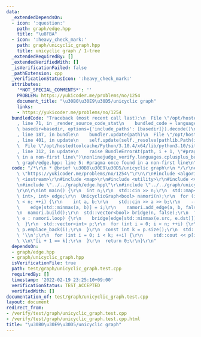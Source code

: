 ```yaml
---
data:
  _extendedDependsOn:
  - icon: ':question:'
    path: graph/edge.hpp
    title: "\u8FBA"
  - icon: ':heavy_check_mark:'
    path: graph/unicyclic_graph.hpp
    title: unicyclic graph / 1-tree
  _extendedRequiredBy: []
  _extendedVerifiedWith: []
  _isVerificationFailed: false
  _pathExtension: cpp
  _verificationStatusIcon: ':heavy_check_mark:'
  attributes:
    '*NOT_SPECIAL_COMMENTS*': ''
    PROBLEM: https://yukicoder.me/problems/no/1254
    document_title: "\u30B0\u30E9\u30D5/unicyclic graph"
    links:
    - https://yukicoder.me/problems/no/1254
  bundledCode: "Traceback (most recent call last):\n  File \"/opt/hostedtoolcache/Python/3.10.4/x64/lib/python3.10/site-packages/onlinejudge_verify/documentation/build.py\"\
    , line 71, in _render_source_code_stat\n    bundled_code = language.bundle(stat.path,\
    \ basedir=basedir, options={'include_paths': [basedir]}).decode()\n  File \"/opt/hostedtoolcache/Python/3.10.4/x64/lib/python3.10/site-packages/onlinejudge_verify/languages/cplusplus.py\"\
    , line 187, in bundle\n    bundler.update(path)\n  File \"/opt/hostedtoolcache/Python/3.10.4/x64/lib/python3.10/site-packages/onlinejudge_verify/languages/cplusplus_bundle.py\"\
    , line 401, in update\n    self.update(self._resolve(pathlib.Path(included), included_from=path))\n\
    \  File \"/opt/hostedtoolcache/Python/3.10.4/x64/lib/python3.10/site-packages/onlinejudge_verify/languages/cplusplus_bundle.py\"\
    , line 312, in update\n    raise BundleErrorAt(path, i + 1, \"#pragma once found\
    \ in a non-first line\")\nonlinejudge_verify.languages.cplusplus_bundle.BundleErrorAt:\
    \ graph/edge.hpp: line 5: #pragma once found in a non-first line\n"
  code: "/*\r\n * @brief \u30B0\u30E9\u30D5/unicyclic graph\r\n */\r\n#define PROBLEM\
    \ \"https://yukicoder.me/problems/no/1254\"\r\n\r\n#include <algorithm>\r\n#include\
    \ <iostream>\r\n#include <map>\r\n#include <utility>\r\n#include <vector>\r\n\r\
    \n#include \"../../graph/edge.hpp\"\r\n#include \"../../graph/unicyclic_graph.hpp\"\
    \r\n\r\nint main() {\r\n  int n;\r\n  std::cin >> n;\r\n  std::map<std::pair<int,\
    \ int>, int> edge;\r\n  UnicyclicGraph<bool> namori(n);\r\n  for (int i = 0; i\
    \ < n; ++i) {\r\n    int a, b;\r\n    std::cin >> a >> b;\r\n    --a; --b;\r\n\
    \    edge[std::minmax(a, b)] = i;\r\n    namori.add_edge(a, b, false);\r\n  }\r\
    \n  namori.build();\r\n  std::vector<bool> bridge(n, false);\r\n  for (const Edge<bool>&\
    \ e : namori.loop) {\r\n    bridge[edge[std::minmax(e.src, e.dst)]] = true;\r\n\
    \  }\r\n  std::vector<int> p;\r\n  for (int i = 0; i < n; ++i) {\r\n    if (bridge[i])\
    \ p.emplace_back(i);\r\n  }\r\n  const int k = p.size();\r\n  std::cout << k <<\
    \ '\\n';\r\n  for (int i = 0; i < k; ++i) {\r\n    std::cout << p[i] + 1 << \"\
    \ \\n\"[i + 1 == k];\r\n  }\r\n  return 0;\r\n}\r\n"
  dependsOn:
  - graph/edge.hpp
  - graph/unicyclic_graph.hpp
  isVerificationFile: true
  path: test/graph/unicyclic_graph.test.cpp
  requiredBy: []
  timestamp: '2022-02-19 23:25:10+09:00'
  verificationStatus: TEST_ACCEPTED
  verifiedWith: []
documentation_of: test/graph/unicyclic_graph.test.cpp
layout: document
redirect_from:
- /verify/test/graph/unicyclic_graph.test.cpp
- /verify/test/graph/unicyclic_graph.test.cpp.html
title: "\u30B0\u30E9\u30D5/unicyclic graph"
---
```

